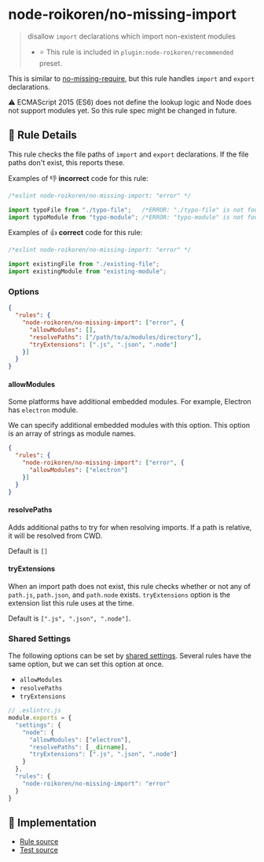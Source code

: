 # node-roikoren/no-missing-import
> disallow `import` declarations which import non-existent modules
> - ⭐️ This rule is included in `plugin:node-roikoren/recommended` preset.

This is similar to [no-missing-require](no-missing-require.md), but this rule handles `import` and `export` declarations.

:warning: ECMAScript 2015 (ES6) does not define the lookup logic and Node does not support modules yet. So this rule spec might be changed in future.

## 📖 Rule Details

This rule checks the file paths of `import` and `export` declarations.
If the file paths don't exist, this reports these.

Examples of :-1: **incorrect** code for this rule:

```js
/*eslint node-roikoren/no-missing-import: "error" */

import typoFile from "./typo-file";   /*ERROR: "./typo-file" is not found.*/
import typoModule from "typo-module"; /*ERROR: "typo-module" is not found.*/
```

Examples of :+1: **correct** code for this rule:

```js
/*eslint node-roikoren/no-missing-import: "error" */

import existingFile from "./existing-file";
import existingModule from "existing-module";
```

### Options

```json
{
  "rules": {
    "node-roikoren/no-missing-import": ["error", {
      "allowModules": [],
      "resolvePaths": ["/path/to/a/modules/directory"],
      "tryExtensions": [".js", ".json", ".node"]
    }]
  }
}
```

#### allowModules

Some platforms have additional embedded modules.
For example, Electron has `electron` module.

We can specify additional embedded modules with this option.
This option is an array of strings as module names.

```json
{
  "rules": {
    "node-roikoren/no-missing-import": ["error", {
      "allowModules": ["electron"]
    }]
  }
}
```

#### resolvePaths

Adds additional paths to try for when resolving imports.
If a path is relative, it will be resolved from CWD.

Default is `[]`

#### tryExtensions

When an import path does not exist, this rule checks whether or not any of `path.js`, `path.json`, and `path.node` exists.
`tryExtensions` option is the extension list this rule uses at the time.

Default is `[".js", ".json", ".node"]`.

### Shared Settings

The following options can be set by [shared settings](http://eslint.org/docs/user-guide/configuring.html#adding-shared-settings).
Several rules have the same option, but we can set this option at once.

- `allowModules`
- `resolvePaths`
- `tryExtensions`

```js
// .eslintrc.js
module.exports = {
  "settings": {
    "node": {
      "allowModules": ["electron"],
      "resolvePaths": [__dirname],
      "tryExtensions": [".js", ".json", ".node"]
    }
  },
  "rules": {
    "node-roikoren/no-missing-import": "error"
  }
}
```

## 🔎 Implementation

- [Rule source](https://github.com/roikoren755/eslint-plugin-node/blob/v0.0.1/src/rules/no-missing-import.ts)
- [Test source](https://github.com/roikoren755/eslint-plugin-node/blob/v0.0.1/tests/src/rules/no-missing-import.ts)
